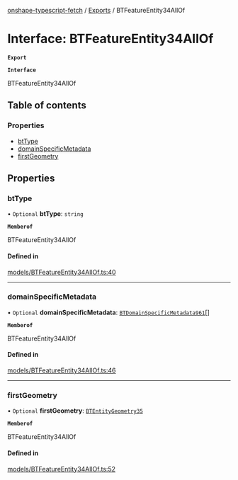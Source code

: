 [onshape-typescript-fetch](../README.md) / [Exports](../modules.md) / BTFeatureEntity34AllOf

# Interface: BTFeatureEntity34AllOf

**`Export`**

**`Interface`**

BTFeatureEntity34AllOf

## Table of contents

### Properties

- [btType](BTFeatureEntity34AllOf.md#bttype)
- [domainSpecificMetadata](BTFeatureEntity34AllOf.md#domainspecificmetadata)
- [firstGeometry](BTFeatureEntity34AllOf.md#firstgeometry)

## Properties

### btType

• `Optional` **btType**: `string`

**`Memberof`**

BTFeatureEntity34AllOf

#### Defined in

[models/BTFeatureEntity34AllOf.ts:40](https://github.com/toebes/onshape-typescript-fetch/blob/3e11ae1/models/BTFeatureEntity34AllOf.ts#L40)

___

### domainSpecificMetadata

• `Optional` **domainSpecificMetadata**: [`BTDomainSpecificMetadata961`](BTDomainSpecificMetadata961.md)[]

**`Memberof`**

BTFeatureEntity34AllOf

#### Defined in

[models/BTFeatureEntity34AllOf.ts:46](https://github.com/toebes/onshape-typescript-fetch/blob/3e11ae1/models/BTFeatureEntity34AllOf.ts#L46)

___

### firstGeometry

• `Optional` **firstGeometry**: [`BTEntityGeometry35`](BTEntityGeometry35.md)

**`Memberof`**

BTFeatureEntity34AllOf

#### Defined in

[models/BTFeatureEntity34AllOf.ts:52](https://github.com/toebes/onshape-typescript-fetch/blob/3e11ae1/models/BTFeatureEntity34AllOf.ts#L52)
